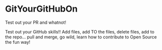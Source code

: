 # GitYourGitHubOn
Test out your PR and whatnot!


Test out your GitHub skills!! Add files, add TO the files, delete files, add to the repo... pull and merge, go wild, learn how to contribute to Open Source the fun way!
